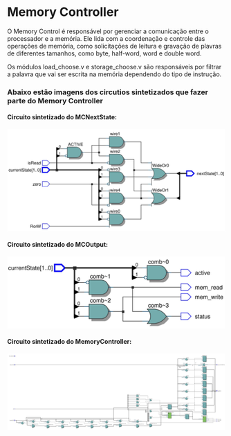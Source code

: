 # Memory Controller

O Memory Control é responsável por gerenciar a comunicação entre o processador e a memória. Ele lida com a coordenação e controle das operações de memória, como solicitações de leitura e gravação de plavras de diferentes tamanhos, como byte, half-word, word e double word.

Os módulos load_choose.v e storage_choose.v são responsáveis por filtrar a palavra que vai ser escrita na memória dependendo do tipo de instrução.

### Abaixo estão imagens dos circutios sintetizados que fazer parte do Memory Controller

#### Circuito sintetizado do MCNextState:
![MCNextState](MCNextState.JPG)

#### Circuito sintetizado do MCOutput:
![MCOutput](MCOutput.JPG)

#### Circuito sintetizado do MemoryController:
![MemoryController](MemoryController.JPG)

<!-- #### Circuito sintetizado do load_choose:
![load_choose](load_choose.JPG)

#### Circuito sintetizado do storage_choose:
![storage_choose](storage_choose.JPG) -->







